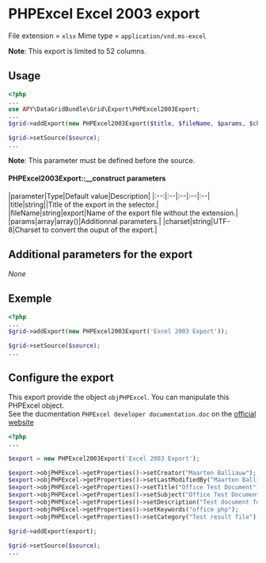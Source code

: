 PHPExcel Excel 2003 export
=================================

File extension = `xlsx`
Mime type = `application/vnd.ms-excel`

**Note**: This export is limited to 52 columns.

## Usage
```php
<?php
...
use APY\DataGridBundle\Grid\Export\PHPExcel2003Export; 
...
$grid->addExport(new PHPExcel2003Export($title, $fileName, $params, $charset));

$grid->setSource($source);
...
```

**Note**: This parameter must be defined before the source.

#### PHPExcel2003Export::__construct parameters

|parameter|Type|Default value|Description|
|:--:|:--|:--|:--|:--|
|title|string||Title of the export in the selector.|
|fileName|string|export|Name of the export file without the extension.|
|params|array|array()|Additionnal parameters.|
|charset|string|UTF-8|Charset to convert the ouput of the export.|

## Additional parameters for the export

_None_

## Exemple

```php
<?php
...
$grid->addExport(new PHPExcel2003Export('Excel 2003 Export'));

$grid->setSource($source);
...
```

## Configure the export

This export provide the object `objPHPExcel`. You can manipulate this PHPExcel object.  
See the ducmentation `PHPExcel developer documentation.doc` on the [official website](http://phpexcel.codeplex.com/)


```php
<?php
...

$export = new PHPExcel2003Export('Excel 2003 Export');

$export->objPHPExcel->getProperties()->setCreator("Maarten Balliauw");
$export->objPHPExcel->getProperties()->setLastModifiedBy("Maarten Balliauw");
$export->objPHPExcel->getProperties()->setTitle("Office Test Document");
$export->objPHPExcel->getProperties()->setSubject("Office Test Document");
$export->objPHPExcel->getProperties()->setDescription("Test document for Office, generated using PHP classes.");
$export->objPHPExcel->getProperties()->setKeywords("office php");
$export->objPHPExcel->getProperties()->setCategory("Test result file");

$grid->addExport(export);

$grid->setSource($source);
...
```
